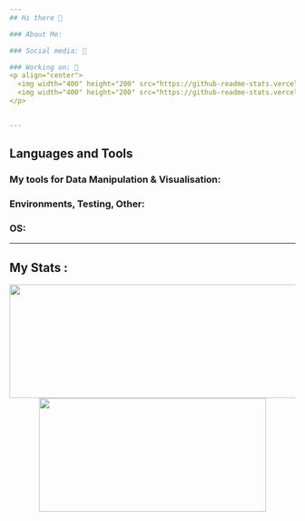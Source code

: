 ```yaml
---
## Hi there 👋

### About Me:    

### Social media: 📡  

### Working on: 🚀
<p align="center">
  <img width="400" height="200" src="https://github-readme-stats.vercel.app/api/pin/?username=ArtemissFR&repo=DEIMOS_Project">
  <img width="400" height="200" src="https://github-readme-stats.vercel.app/api/pin/?username=ArtemissFR&repo=ODIN_Project">
</p>


---
```

## Languages and Tools 


### My tools for Data Manipulation & Visualisation:
### Environments, Testing, Other:
### OS:

---
## My Stats :
<p align="center">
  <img width="600" height="200" src="https://github-readme-stats.vercel.app/api?username=ArtemissFR&show_icons=true&theme=vision-friendly-dark">
  <img width="400" height="200" src="https://github-readme-stats.vercel.app/api/top-langs/?username=ArtemissFR&size_weight=0.0005&count_weight=0.3&layout=compact&theme=vision-friendly-dark">
</p>
 

<div id="header" align="center">
  <img src="https://komarev.com/ghpvc/?username=ArtemissFR&style=for-the-badge&color=orange" alt=""/>
</div>
